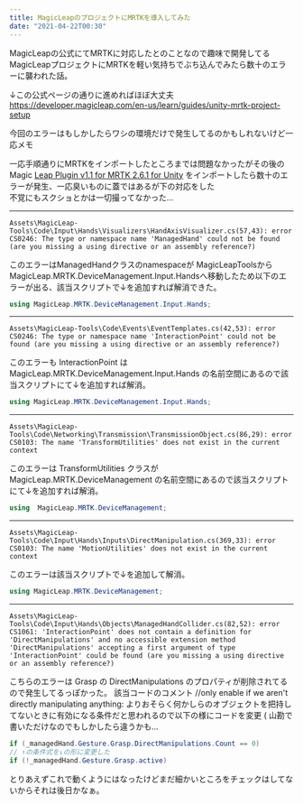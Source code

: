 ```yaml
---
title: MagicLeapのプロジェクトにMRTKを導入してみた
date: "2021-04-22T00:30"
---
```


MagicLeapの公式にてMRTKに対応したとのことなので趣味で開発してるMagicLeapプロジェクトにMRTKを軽い気持ちでぶち込んでみたら数十のエラーに襲われた話。

↓この公式ページの通りに進めればほぼ大丈夫
https://developer.magicleap.com/en-us/learn/guides/unity-mrtk-project-setup

今回のエラーはもしかしたらワシの環境だけで発生してるのかもしれないけど一応メモ  

一応手順通りにMRTKをインポートしたところまでは問題なかったがその後の Magic [Leap Plugin v1.1 for MRTK 2.6.1 for Unity](https://github.com/magicleap/MRTK-MagicLeap/releases/) をインポートしたら数十のエラーが発生、一応臭いものに蓋ではあるが下の対応をした  
不覚にもスクショとかは一切撮ってなかった...


---

```csarp
Assets\MagicLeap-Tools\Code\Input\Hands\Visualizers\HandAxisVisualizer.cs(57,43): error CS0246: The type or namespace name 'ManagedHand' could not be found (are you missing a using directive or an assembly reference?)
```  

このエラーはManagedHandクラスのnamespaceが MagicLeapToolsからMagicLeap.MRTK.DeviceManagement.Input.Handsへ移動したため以下のエラーが出る、該当スクリプトで↓を追加すれば解消できた。

```csharp 
using MagicLeap.MRTK.DeviceManagement.Input.Hands;
``` 

---

```
Assets\MagicLeap-Tools\Code\Events\EventTemplates.cs(42,53): error CS0246: The type or namespace name 'InteractionPoint' could not be found (are you missing a using directive or an assembly reference?)
```

このエラーも InteractionPoint は MagicLeap.MRTK.DeviceManagement.Input.Hands の名前空間にあるので該当スクリプトにて↓を追加すれば解消。

```csharp
using MagicLeap.MRTK.DeviceManagement.Input.Hands;
``` 

---

```
Assets\MagicLeap-Tools\Code\Networking\Transmission\TransmissionObject.cs(86,29): error CS0103: The name 'TransformUtilities' does not exist in the current context
```

このエラーは TransformUtilities クラスが  MagicLeap.MRTK.DeviceManagement の名前空間にあるので該当スクリプトにて↓を追加すれば解消。

```csharp
using  MagicLeap.MRTK.DeviceManagement;
```

---

```
Assets\MagicLeap-Tools\Code\Input\Hands\Inputs\DirectManipulation.cs(369,33): error CS0103: The name 'MotionUtilities' does not exist in the current context
```

このエラーは該当スクリプトで↓を追加して解消。
```csharp
using MagicLeap.MRTK.DeviceManagement;
```

---

```
Assets\MagicLeap-Tools\Code\Input\Hands\Objects\ManagedHandCollider.cs(82,52): error CS1061: 'InteractionPoint' does not contain a definition for 'DirectManipulations' and no accessible extension method 'DirectManipulations' accepting a first argument of type 'InteractionPoint' could be found (are you missing a using directive or an assembly reference?)
```

こちらのエラーは Grasp の DirectManipulations のプロパティが削除されてるので発生してるっぽかった。
該当コードのコメント //only enable if we aren't directly manipulating anything: よりおそらく何かしらのオブジェクトを把持してないときに有効になる条件だと思われるので以下の様にコードを変更 ( 山勘で書いただけなのでもしかしたら違うかも...

```csharp
if (_managedHand.Gesture.Grasp.DirectManipulations.Count == 0)
// ↑の条件式を↓の形に変更した
if (!_managedHand.Gesture.Grasp.active)
```


とりあえずこれで動くようにはなったけどまだ細かいところをチェックはしてないからそれは後日かなぁ。

